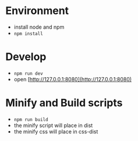 # Environment
- install node and npm
- `npm install`

# Develop
- `npm run dev`
- open [http://127.0.0.1:8080](http://127.0.0.1:8080)


# Minify and Build scripts
- `npm run build`
- the minify script will place in dist
- the minify css will place in css-dist
